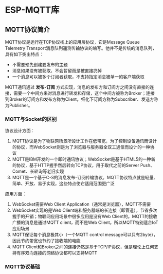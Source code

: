 # ESP-MQTT库











## MQTT协议简介

MQTT协议是运行在TCP协议栈上的应用层协议，它是Message Queue Telemetry Transport消息队列遥测传输协议的缩写。他并不是传统的消息队列，具有如下突出特点：

* 不需要预先创建要发布的主题
* 消息如果没有被获取，不会暂留而是被直接扔掉
* 一个消息可以被多个订阅者获取，不支持指定消息被单一的客户端获取

MQTT通讯通过 **发布-订阅** 方式实现，消息的发布方和订阅方之间没有直接的连接，需要一个中间方来对消息进行转发和存储，这个中间方被称为Broker；连接到Broker的订阅方和发布方称为Client，细化下订阅方称为Subscriber、发送方称为Publisher。







### MQTT与Socket的区别

协议设计方面：

1. MQTT协议是为了物联网场景所设计工作在低带宽，为了控制设备通讯而设计的协议，而WebSocket则是为了浏览器与服务器全双工通信而设计的一种协议
2. MQTT是IBM开发的一个即时通讯协议；WebSocket是基于HTML5的一种新的协议，基于HTTP握手然后转向TCP协议，用于取代之前的Server Push、Comet、长轮询等老旧实现
3. MQTT是一个基于C-S的消息发布-订阅传输协议，MQTT协议特点就是轻量、简单、开放、易于实现，这些特点使它适用范围更广泛

应用方面：

1. WebSocket需要Web Client Application（通常是浏览器），MQTT不需要
2. WebSocket实现的是Web Client端和服务器端的长连接（即管道），节省多次握手的开销；物联网应用场景中很多应用是没有Web Client的，MQTT的接收广播的消息是通过MQTT client，而不是Web Client，所以MQTT特别适合IoT应用场景
3. MQTT保证每个消息极其小（一个MQTT control message可以只有2byte），因此节约带宽也节约了接收端的电能
4. MQTT Client和Broker之间的连接仍然是基于TCP/IP协议，但是理论上任何支持有序双向连接的网络协议都可以支持MQTT

### MQTT协议基础















